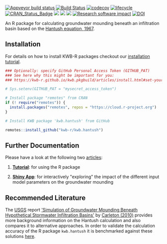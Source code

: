 [![Appveyor build status](https://ci.appveyor.com/api/projects/status/se4kj23k9pp16wut/branch/master?svg=true)](https://ci.appveyor.com/project/KWB-R/kwb-hantush/branch/master)
[![Build Status](https://travis-ci.org/KWB-R/kwb.hantush.svg?branch=master)](https://travis-ci.org/KWB-R/kwb.hantush)
[![codecov](https://codecov.io/github/KWB-R/kwb.hantush/branch/master/graphs/badge.svg)](https://codecov.io/github/KWB-R/kwb.hantush)
[![lifecycle](https://img.shields.io/badge/lifecycle-stable-brightgreen.svg)](https://www.tidyverse.org/lifecycle/#stable)
[![CRAN_Status_Badge](http://www.r-pkg.org/badges/version/kwb.hantush)](http://cran.r-project.org/package=kwb.hantush)
[![](http://cranlogs.r-pkg.org/badges/grand-total/kwb.hantush)](http://cran.rstudio.com/web/packages/kwb.hantush/index.html)
[![](http://cranlogs.r-pkg.org/badges/kwb.hantush)](http://cran.rstudio.com/web/packages/kwb.hantush/index.html)
[![](http://cranlogs.r-pkg.org/badges/last-week/kwb.hantush)](http://cran.rstudio.com/web/packages/kwb.hantush/index.html)
[![Research software impact](http://depsy.org/api/package/cran/kwb.hantush/badge.svg)](http://depsy.org/package/r/kwb.hantush)
[![DOI](https://zenodo.org/badge/23293/KWB-R/kwb.hantush.svg)](https://zenodo.org/badge/latestdoi/23293/KWB-R/kwb.hantush)


An R package for calculating groundwater mounding beneath an infiltration basin based on the [Hantush equation, 1967](http://doi.org/10.1029/WR003i001p00227). 


## Installation

For details on how to install KWB-R packages checkout our [installation tutorial](https://kwb-r.github.io/kwb.pkgbuild/articles/install.html).

```r
### Optionally: specify GitHub Personal Access Token (GITHUB_PAT)
### See here why this might be important for you:
### https://kwb-r.github.io/kwb.pkgbuild/articles/install.html#set-your-github_pat

# Sys.setenv(GITHUB_PAT = "mysecret_access_token")

# Install package "remotes" from CRAN
if (! require("remotes")) {
  install.packages("remotes", repos = "https://cloud.r-project.org")
}

# Install KWB package 'kwb.hantush' from GitHub

remotes::install_github("kwb-r/kwb.hantush")
```


## Further Documentation

Please have a look at the following two [articles](articles/index.html):

1.  **[Tutorial](articles/tutorial.html)**: for using the R package

2.  **[Shiny App](articles/shiny-app.html)**: for interactively "exploring" the impact of the different input model parameters on the groundwater mounding

## Recommended Literature 

The [USGS](https://www.usgs.gov/) report ['Simulation of Groundwater Mounding Beneath Hypothetical Stormwater Infiltration Basins'](https://pubs.usgs.gov/sir/2010/5102/support/sir2010-5102.pdf) by [Carleton (2010)](https://pubs.usgs.gov/sir/2010/5102/) provides more background information on the Hantush calculation and also compares it to alternative approaches. In order to validate the calculation accuracy of the R package `kwb.hantush` it is benchmarked against these solutions [here](articles/tutorial.html#model-validation).